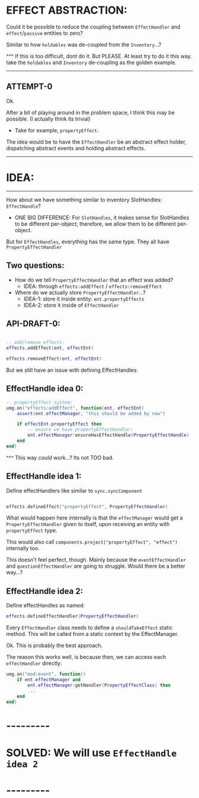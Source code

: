 

# EFFECT ABSTRACTION:

Could it be possible to reduce the coupling between `EffectHandler`
and `effect`/`passive` entities to zero?

Similar to how `holdables` was de-coupled from the `Inventory`...?

^^^ If this is too difficult, dont do it.
But PLEASE. At least try to do it this way.
take the `holdables` and `Inventory` de-coupling as the golden example.

-------------------

## ATTEMPT-0

Ok.

After a bit of playing around in the problem space,
I think this may be possible.
(I actually think its trivial)

- Take for example, `propertyEffect`.

The idea would be to have the `EffectHandler` be an abstract effect holder, dispatching abstract events and holding abstract effects.

-------------------

# IDEA:

-------------

How about we have something similar to inventory SlotHandles: `EffectHandle`?

- ONE BIG DIFFERENCE:
For `SlotHandles`, it makes sense for SlotHandles to be different per-object; therefore, we allow them to be different per-object.

But for `EffectHandles`, everything has the same type.
They all have `PropertyEffectHandler`


## Two questions:
- How do we tell `PropertyEffectHandler` that an effect was added?
    - IDEA: through `effects:addEffect` / `effects:removeEffect`
- Where do we actually store `PropertyEffectHandler`...?
    - IDEA-1: store it inside entity:  `ent.propertyEffects`
    - IDEA-2: store it inside of `EffectHandler`


## API-DRAFT-0:
```lua

-- add/remove effects:
effects.addEffect(ent, effectEnt)

effects.removeEffect(ent, effectEnt)

```


But we still have an issue with defining EffectHandles:
## EffectHandle idea 0:
```lua
-- propertyEffect system:
umg.on("effects:addEffect", function(ent, effectEnt)
    assert(ent.effectManager, "this should be added by now")

    if effectEnt.propertyEffect then
        -- ensure we have propertyEffectHandler:
        ent.effectManager:ensureHasEffectHandle(PropertyEffectHandle)
    end
end)
```
^^^ This way *could* work...? Its not TOO bad.

## EffectHandle idea 1:
Define effectHandlers like similar to `sync.syncComponent`
```lua

effects.defineEffect("propertyEffect", PropertyEffectHandler)

```
What would happen here internally is that the `effectManager`
would get a `PropertyEffectHandler` given to itself, upon receiving
an entity with `propertyEffect` type.

This would also call `components.project("propertyEffect", "effect")` internally too.

This doesn't feel perfect, though. Mainly because the `eventEffectHandler` and `questionEffectHandler` are going to struggle.
Would there be a better way...?


## EffectHandle idea 2:
Define effectHandles as named:
```lua
effects.defineEffectHandler(PropertyEffectHandler)
```
Every `EffectHandler` class needs to define a `shouldTakeEffect` static method. This will be called from a static context by the EffectManager.

Ok. This is probably the best approach.

The reason this works well, is because then, we can access each `effectHandler` directly:
```lua
umg.on("mod:event", function()
    if ent.effectManager and 
        ent.effectManager:getHandler(PropertyEffectClass) then
        ...
    end
end)
```

# ---------
# SOLVED: We will use `EffectHandle idea 2`
# ---------


